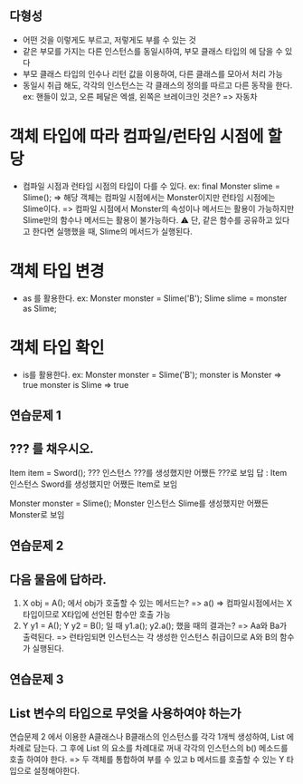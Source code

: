 ## 다형성
- 어떤 것을 이렇게도 부르고, 저렇게도 부를 수 있는 것
- 같은 부모를 가지는 다른 인스턴스를 동일시하여, 부모 클래스 타입의 에 담을 수 있다
- 부모 클래스 타입의 인수나 리턴 값을 이용하여, 다른 클래스를 모아서 처리 가능
- 동일시 취급 해도, 각각의 인스턴스는 각 클래스의 정의를 따르고 다른 동작을 한다.
ex: 핸들이 있고, 오른 페달은 엑셀, 왼쪽은 브레이크인 것은? => 자동차

# 객체 타입에 따라 컴파일/런타임 시점에 할당
- 컴파일 시점과 런타임 시점의 타입이 다를 수 있다.
ex: final Monster slime = Slime();
    => 해당 객체는 컴파일 시점에서는 Monster이지만
        런타임 시점에는 Slime이다.
            => 컴파일 시점에서 Monster의 속성이나 메서드는 활용이 가능하지만
                Slime만의 함수나 메서드는 활용이 불가능하다.
            ⚠️ 단, 같은 함수를 공유하고 있다고 한다면 실행했을 때, Slime의 메서드가 실행된다.

# 객체 타입 변경
- as 를 활용한다.
ex: Monster monster = Slime('B');
    Slime slime = monster as Slime;

# 객체 타입 확인
- is를 활용한다.
ex: Monster monster = Slime('B');
    monster is Monster => true
    monster is Slime => true


## 연습문제 1
## ??? 를 채우시오.
Item item = Sword();
??? 인스턴스
???를 생성했지만 어쨌든 ???로 보임
답 : Item 인스턴스
Sword를 생성했지만 어쨌든 Item로 보임

Monster monster = Slime();
Monster 인스턴스
Slime를 생성했지만 어쨌든 Monster로 보임

## 연습문제 2
## 다음 물음에 답하라.
1. X obj = A(); 에서 obj가 호출할 수 있는 메서드는?
    => a()
    => 컴파일시점에서는 X타입이므로 X타입에 선언된 함수만 호출 가능
2. Y y1 = A();  Y y2 = B(); 일 때 y1.a();   y2.a(); 했을 때의 결과는?
    => Aa와 Ba가 출력된다.
    => 런타임되면 인스턴스는 각 생성한 인스턴스 취급이므로 A와 B의 함수가 실행된다.

## 연습문제 3
## List 변수의 타입으로 무엇을 사용하여야 하는가
연습문제 2 에서 이용한 A클래스나 B클래스의 인스턴스를 각각 1개씩 생성하여, List 에 차례로 담는다.
그 후에 List 의 요소를 차례대로 꺼내 각각의 인스턴스의 b() 메소드를 호출 하여야 한다.
=> 두 객체를 통합하여 부를 수 있고 b 메서드를 호출할 수 있는 Y 타입으로 설정해야한다.

